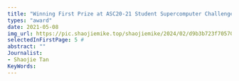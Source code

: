 ```yaml
---
title: "Winning First Prize at ASC20-21 Student Supercomputer Challenge Finals"
types: "award"
date: 2021-05-08
img_url: https://pic.shaojiemike.top/shaojiemike/2024/02/d9b3b723f70570f6196c35d401799bbc.png
selectedInFirstPage: 5 # 
abstract: ""
Journalist:
- Shaojie Tan
KeyWords:
---
```

